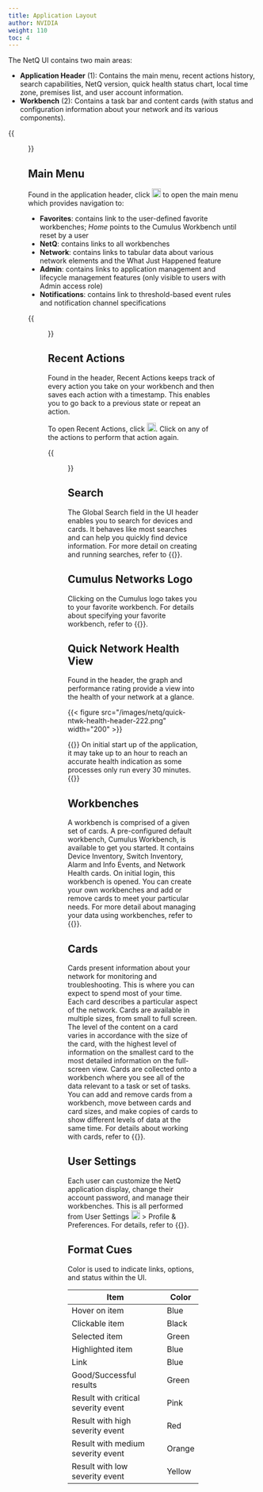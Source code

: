 ```yaml
---
title: Application Layout
author: NVIDIA
weight: 110
toc: 4
---
```

The NetQ UI contains two main areas:

- **Application Header** (1): Contains the main menu, recent actions history, search capabilities, NetQ version, quick health status chart, local time zone, premises list, and user account information.
- **Workbench** (2): Contains a task bar and content cards (with status and configuration information about your network and its various components).

{{<figure src="/images/netq/app-layout-cumulus-wb-areas-highlighted-320.png" width="700" >}}

## Main Menu

Found in the application header, click <img src="https://icons.cumulusnetworks.com/01-Interface-Essential/03-Menu/navigation-menu.svg" height="18" width="18"/> to open the main menu which provides navigation to:

- **Favorites**: contains link to the user-defined favorite workbenches; *Home* points to the Cumulus Workbench until reset by a user
- **NetQ**: contains links to all workbenches
- **Network**: contains links to tabular data about various network elements and the What Just Happened feature
- **Admin**: contains links to application management and lifecycle management features (only visible to users with Admin access role)
- **Notifications**: contains link to threshold-based event rules and notification channel specifications

{{<figure src="/images/netq/main-menu-admin-300.png" width="600" >}}

## Recent Actions

Found in the header, Recent Actions keeps track of every action you take on your workbench and then saves each action with a timestamp. This enables you to go back to a previous state or repeat an action.

To open Recent Actions, click <img src="https://icons.cumulusnetworks.com/05-Internet-Networks-Servers/01-Worldwide-Web/network-clock.svg" height="18" width="18"/>. Click on any of the actions to perform that action again.

{{<figure src="/images/netq/recent-actions-222.png" width="250" >}}

## Search

The Global Search field in the UI header enables you to search for devices and cards. It behaves like most searches and can help you quickly find device information. For more detail on creating and running searches, refer to {{<link title="Create and Run Searches">}}.

## Cumulus Networks Logo

Clicking on the Cumulus logo takes you to your favorite workbench. For details about specifying your favorite workbench, refer to {{<link title="Set User Preferences">}}.

## Quick Network Health View

Found in the header, the graph and performance rating provide a view into the health of your network at a glance.

{{< figure src="/images/netq/quick-ntwk-health-header-222.png" width="200" >}}

{{<notice note>}}
On initial start up of the application, it may take up to an hour to reach an accurate health indication as some processes only run every 30 minutes.
{{</notice>}}

## Workbenches

A workbench is comprised of a given set of cards. A pre-configured default workbench, Cumulus Workbench, is available to get you started. It contains Device Inventory, Switch Inventory, Alarm and Info Events, and Network Health cards. On initial login, this workbench is opened. You can create your own workbenches and add or remove cards to meet your particular needs. For more detail about managing your data using workbenches, refer to {{<link title="Focus Your Monitoring Using Workbenches">}}.

## Cards

Cards present information about your network for monitoring and troubleshooting. This is where you can expect to spend most of your time. Each card describes a particular aspect of the network. Cards are available in multiple sizes, from small to full screen. The level of the content on a card varies in accordance with the size of the card, with the highest level of information on the smallest card to the most detailed information on the full-screen view. Cards are collected onto a workbench where you see all of the data relevant to a task or set of tasks. You can add and remove cards from a workbench, move between cards and card sizes, and make copies of cards to show different levels of data at the same time. For details about working with cards, refer to {{<link url="Access-Data-with-Cards">}}.

## User Settings

Each user can customize the NetQ application display, change their account password, and manage their workbenches. This is all performed from User Settings <img src="https://icons.cumulusnetworks.com/17-Users/19-Natural-Close%20Up-Single%20User-Man/single-man-circle.svg" height="18" width="18"/> > Profile & Preferences. For details, refer to {{<link title="Set User Preferences">}}.

## Format Cues

Color is used to indicate links, options, and status within the UI.

| Item | Color |
| ----- | ------ |
| Hover on item | Blue |
| Clickable item  | Black |
| Selected item | Green |
| Highlighted item | Blue |
| Link | Blue |
| Good/Successful results | Green |
| Result with critical severity event | Pink |
| Result with high severity event | Red |
| Result with medium severity event | Orange |
| Result with low severity event | Yellow |
